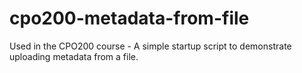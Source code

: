 # cpo200-metadata-from-file
Used in the CPO200 course - A simple startup script to demonstrate uploading metadata from a file.
